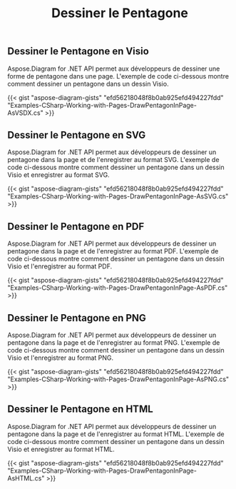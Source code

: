 ﻿---
title: Dessiner le Pentagone
type: docs
weight: 40
url: /fr/net/drawing/draw-pentagon
description: Cette section explique comment dessiner le pentagone dans une page visio avec Aspose.Diagram. Prise en charge de l'utilisation de C# pour dessiner le pentagone et l'enregistrer au format pdf, svg, html, image, xps et autres formats.
---
## **Dessiner le Pentagone en Visio**
Aspose.Diagram for .NET API permet aux développeurs de dessiner une forme de pentagone dans une page. L'exemple de code ci-dessous montre comment dessiner un pentagone dans un dessin Visio.

{{< gist "aspose-diagram-gists" "efd56218048f8b0ab925efd494227fdd" "Examples-CSharp-Working-with-Pages-DrawPentagonInPage-AsVSDX.cs" >}}

## **Dessiner le Pentagone en SVG**
Aspose.Diagram for .NET API permet aux développeurs de dessiner un pentagone dans la page et de l'enregistrer au format SVG. L'exemple de code ci-dessous montre comment dessiner un pentagone dans un dessin Visio et enregistrer au format SVG.

{{< gist "aspose-diagram-gists" "efd56218048f8b0ab925efd494227fdd" "Examples-CSharp-Working-with-Pages-DrawPentagonInPage-AsSVG.cs" >}}

## **Dessiner le Pentagone en PDF**
Aspose.Diagram for .NET API permet aux développeurs de dessiner un pentagone dans la page et de l'enregistrer au format PDF. L'exemple de code ci-dessous montre comment dessiner un pentagone dans un dessin Visio et l'enregistrer au format PDF.

{{< gist "aspose-diagram-gists" "efd56218048f8b0ab925efd494227fdd" "Examples-CSharp-Working-with-Pages-DrawPentagonInPage-AsPDF.cs" >}}

## **Dessiner le Pentagone en PNG**
Aspose.Diagram for .NET API permet aux développeurs de dessiner un pentagone dans la page et de l'enregistrer au format PNG. L'exemple de code ci-dessous montre comment dessiner un pentagone dans un dessin Visio et l'enregistrer au format PNG.

{{< gist "aspose-diagram-gists" "efd56218048f8b0ab925efd494227fdd" "Examples-CSharp-Working-with-Pages-DrawPentagonInPage-AsPNG.cs" >}}

## **Dessiner le Pentagone en HTML**
Aspose.Diagram for .NET API permet aux développeurs de dessiner un pentagone dans la page et de l'enregistrer au format HTML. L'exemple de code ci-dessous montre comment dessiner un pentagone dans un dessin Visio et enregistrer au format HTML.

{{< gist "aspose-diagram-gists" "efd56218048f8b0ab925efd494227fdd" "Examples-CSharp-Working-with-Pages-DrawPentagonInPage-AsHTML.cs" >}}
